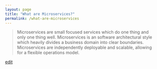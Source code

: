 ```yaml
---
layout: page
title: "What are Microservices?"
permalink: /what-are-microservices
---
```


> Microservices are small focused services which do one thing and only one thing well. Microservices is an software architectural style which heavily divides a business domain into clear boundaries. Microservices are independently deployable and scalable, allowing for a flexible operations model.

<p class="edit-term"><a href="https://github.com/and-digital/tech-definitions/blog/master/definitions/architecture-styles/microservices.md">edit</a></p>
